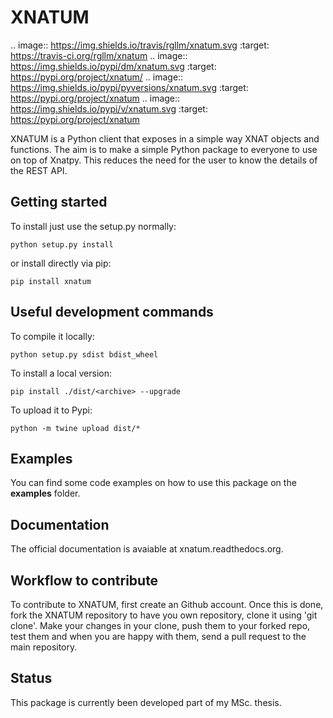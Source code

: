 
# XNATUM

.. image:: https://img.shields.io/travis/rgllm/xnatum.svg
    :target: https://travis-ci.org/rgllm/xnatum
.. image:: https://img.shields.io/pypi/dm/xnatum.svg
    :target: https://pypi.org/project/xnatum/
.. image:: https://img.shields.io/pypi/pyversions/xnatum.svg
    :target: https://pypi.org/project/xnatum
.. image:: https://img.shields.io/pypi/v/xnatum.svg
    :target: https://pypi.org/project/xnatum

XNATUM is a Python client that exposes in a simple way XNAT objects and functions. The aim is to make a simple Python package to everyone to use on top of Xnatpy. This reduces the need for the user to know the details of the REST API.

## Getting started

To install just use the setup.py normally:

```python setup.py install```

or install directly via pip:

```pip install xnatum```

## Useful development commands

To compile it locally:

```python setup.py sdist bdist_wheel```

To install a local version:

```pip install ./dist/<archive> --upgrade```

To upload it to Pypi:

```python -m twine upload dist/*```

## Examples

You can find some code examples on how to use this package on the **examples** folder.

## Documentation

The official documentation is avaiable at xnatum.readthedocs.org.

## Workflow to contribute

To contribute to XNATUM, first create an Github account. Once this is done, fork the XNATUM repository to have you own repository, clone it using 'git clone'. Make your changes in your clone, push them to your forked repo, test them and when you are happy with them, send a pull request to the main repository.

## Status

This package is currently been developed part of my MSc. thesis.